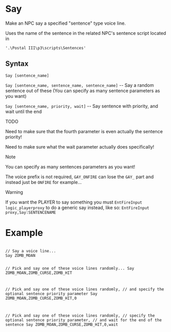 # Say

Make an NPC say a specified "sentence" type voice line.

Uses the name of the sentence in the related NPC's sentence script located in 
<p><code>'.\Postal III\p3\scripts\Sentences'</code></p> 

<h2>Syntax</h2>
<p><code class="language-js">Say [sentence_name]</code>
<p><code class="language-js">Say [sentence_name, sentence_name, sentence_name]</code> -- Say a random sentence out of these (You can specify as many sentence parameters as you want)
<p><code class="language-js">Say [sentence_name, priority, wait]</code> -- Say sentence with priority, and wait until the end

<div class="admonition warning">
<p class="admonition-title">TODO</p>
<p>Need to make sure that the fourth parameter is even actually the sentence priority!
<p>Need to make sure what the wait parameter actually does specifically!
</p>
</div>

<p></p>
<div class="admonition note">
<p class="admonition-title">Note</p>
<p>You can specify as many sentences parameters as you want!
<p>The voice prefix is not required, <code>GAY_ONFIRE</code> can lose the <code>GAY_</code> part and instead just be <code>ONFIRE</code> for example...</p>
</div>

<p></p>
<div class="admonition warning">
<p class="admonition-title">Warning</p>
<p>If you want the PLAYER to say something you must <code>EntFireInput logic_playerproxy</code> to do a generic say instead, like so: <code>EntFireInput proxy,Say:SENTENCENAME</code>
</div>

<h1>Example</h1>
<pre><code class="language-js">
// Say a voice line...
Say ZOMB_MOAN

// Pick and say one of these voice lines randomly...
Say ZOMB_MOAN,ZOMB_CURSE,ZOMB_HIT

// Pick and say one of these voice lines randomly, 
// and specify the optional sentence priority parameter
Say ZOMB_MOAN,ZOMB_CURSE,ZOMB_HIT,0

// Pick and say one of these voice lines randomly, 
// specify the optional sentence priority parameter,
// and wait for the end of the sentence
Say ZOMB_MOAN,ZOMB_CURSE,ZOMB_HIT,0,wait
</code></pre>